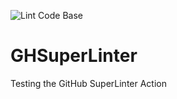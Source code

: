 ![Lint Code Base](https://github.com/AErmie/GHSuperLinter/workflows/Lint%20Code%20Base/badge.svg)
# GHSuperLinter
Testing the GitHub SuperLinter Action

